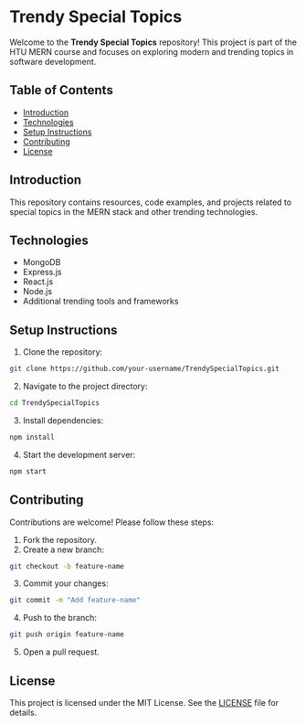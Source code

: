 # Trendy Special Topics

Welcome to the **Trendy Special Topics** repository! This project is part of the HTU MERN course and focuses on exploring modern and trending topics in software development.

## Table of Contents

- [Introduction](#introduction)
- [Technologies](#technologies)
- [Setup Instructions](#setup-instructions)
- [Contributing](#contributing)
- [License](#license)

## Introduction

This repository contains resources, code examples, and projects related to special topics in the MERN stack and other trending technologies.

## Technologies

- MongoDB
- Express.js
- React.js
- Node.js
- Additional trending tools and frameworks

## Setup Instructions

1. Clone the repository:

```bash
git clone https://github.com/your-username/TrendySpecialTopics.git
```

2. Navigate to the project directory:

```bash
cd TrendySpecialTopics
```

3. Install dependencies:

```bash
npm install
```

4. Start the development server:

```bash
npm start
```

## Contributing

Contributions are welcome! Please follow these steps:

1. Fork the repository.
2. Create a new branch:

```bash
git checkout -b feature-name
```

3. Commit your changes:

```bash
git commit -m "Add feature-name"
```

4. Push to the branch:

```bash
git push origin feature-name
```

5. Open a pull request.

## License

This project is licensed under the MIT License. See the [LICENSE](LICENSE) file for details.
